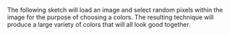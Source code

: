 The following sketch will load an image and select random pixels within the image for the purpose of choosing a colors. The resulting technique will produce a large variety of colors that will all look good together.
